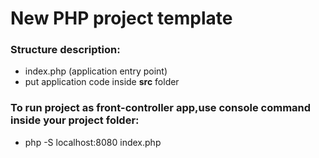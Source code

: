 # New PHP project template
### Structure description:
- index.php (application entry point)
- put application code inside **src** folder

### To run project as front-controller app,use console command inside your project folder:
- php -S localhost:8080 index.php
